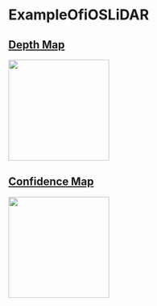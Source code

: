 # ExampleOfiOSLiDAR

## [Depth Map](Samples/Depth/Depth.md)
<img width="200px" src="https://user-images.githubusercontent.com/16970578/106378330-1ec8bf80-63e7-11eb-8a72-cd3aab0e645b.jpeg">

## [Confidence Map](Samples/ConfidenceMap/ConfidenceMap.md)
<img width="200px" src="https://user-images.githubusercontent.com/16970578/106378333-29835480-63e7-11eb-8a0b-13d1742e452b.jpeg">
